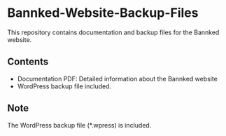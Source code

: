 ﻿# Bannked-Website-Backup-Files

This repository contains documentation and backup files for the Bannked website.

## Contents

- Documentation PDF: Detailed information about the Bannked website
- WordPress backup file included.

## Note

The WordPress backup file (\*.wpress) is included.
